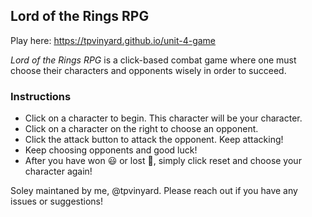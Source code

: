 ## Lord of the Rings RPG

Play here: https://tpvinyard.github.io/unit-4-game

*Lord of the Rings RPG* is a click-based combat game where one must choose their characters and opponents wisely in order to succeed.

### Instructions
* Click on a character to begin. This character will be your character.
* Click on a character on the right to choose an opponent.
* Click the attack button to attack the opponent. Keep attacking!
* Keep choosing opponents and good luck!
* After you have won :smiley: or lost :grimacing:, simply click reset and choose your character again!







Soley maintaned by me, @tpvinyard. Please reach out if you have any issues or suggestions!
